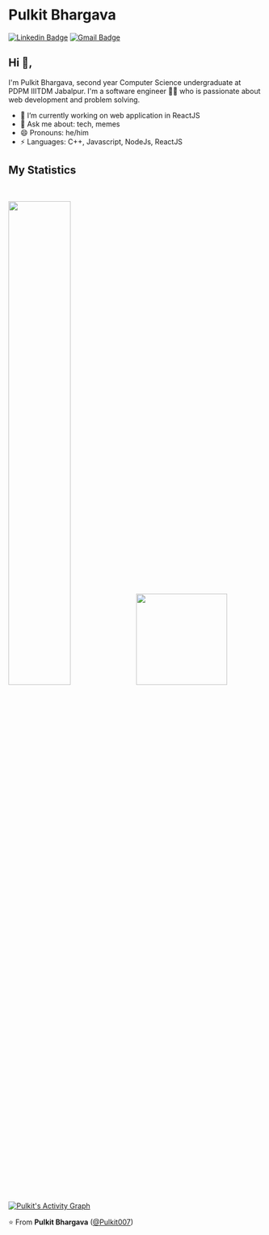 # Pulkit Bhargava
[![Linkedin Badge](https://img.shields.io/badge/-pulkitbhargava-blue?style=flat-square&logo=Linkedin&logoColor=white&link=https://www.linkedin.com/in/pulkit077/)](https://www.linkedin.com/in/pulkit077/) [![Gmail Badge](https://img.shields.io/badge/-pulkitbhargava222@gmail.com-c14438?style=flat-square&logo=Gmail&logoColor=white&link=mailto:pulkitbhargava222@gmail.com)](mailto:pulkitbhargava222@gmail.com) 

## Hi 👋, 
I'm Pulkit Bhargava, second year Computer Science undergraduate at PDPM IIITDM Jabalpur. I'm a software engineer 👨‍💻 who is passionate about web development and problem solving.

- 🔭 I’m currently working on web application in ReactJS
- 💬 Ask me about: tech, memes
- 😄 Pronouns: he/him
-  ⚡ Languages: C++, Javascript, NodeJs, ReactJS

## My Statistics

<br/>
<p align="left">
  <img width="49.5%" src="https://github-readme-stats.vercel.app/api?username=Pulkit007&show_icons=true&theme=gruvbox&hide_border=true" />
  <img height="180em" src="https://github-readme-stats-eight-theta.vercel.app/api/top-langs/?username=Pulkit007&layout=compact&langs_count=8&theme=gruvbox"/>
 </a>
</p>
<br>

[![Pulkit's Activity Graph](https://activity-graph.herokuapp.com/graph?username=Pulkit007&custom_title=Pulkit's%20Contribution%20Graph&theme=gruvbox&bg_color=282828&hide_border=true&line=d1a01f&point=c58545)](https://github.com/Pulkit007)


⭐️ From **Pulkit Bhargava** ([@Pulkit007](https://github.com/Pulkit007))
